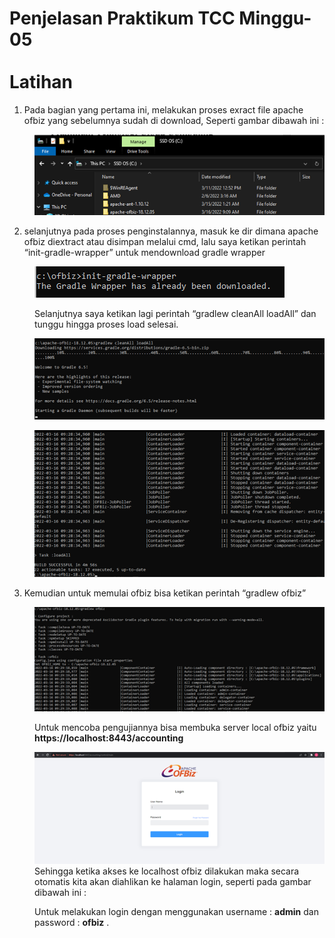 # Penjelasan Praktikum TCC Minggu-05 <br/><br/> Latihan

1. Pada bagian yang pertama ini, melakukan proses exract file apache ofbiz yang sebelumnya sudah di download, Seperti gambar dibawah ini :
<dd>

![](image/latihan/1.png)
</dd>

2. selanjutnya pada proses penginstalannya, masuk ke dir dimana apache ofbiz diextract atau disimpan melalui cmd, lalu saya ketikan perintah “init-gradle-wrapper” untuk mendownload gradle wrapper<br/>
<dd>

![](image/latihan/2.png)

Selanjutnya saya ketikan lagi perintah “gradlew cleanAll loadAll” dan tunggu hingga proses load selesai.

![](image/latihan/3.png)

![](image/latihan/4.png)
</dd>

3. Kemudian untuk memulai ofbiz bisa ketikan perintah “gradlew ofbiz”<br/>
<dd>

![](image/latihan/5.png)

Untuk mencoba pengujiannya bisa membuka server local ofbiz yaitu <b>https://localhost:8443/accounting</b><br/>

![](image/latihan/6.png)
Sehingga ketika akses ke localhost ofbiz dilakukan maka secara otomatis kita akan diahlikan ke halaman login, seperti pada gambar dibawah ini :<br/>



Untuk melakukan login dengan menggunakan username : <b>admin</b> dan password : <b>ofbiz</b> .
</dd>